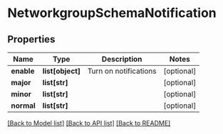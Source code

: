 # NetworkgroupSchemaNotification

## Properties
Name | Type | Description | Notes
------------ | ------------- | ------------- | -------------
**enable** | **list[object]** | Turn on notifications | [optional] 
**major** | **list[str]** |  | [optional] 
**minor** | **list[str]** |  | [optional] 
**normal** | **list[str]** |  | [optional] 

[[Back to Model list]](../README.md#documentation-for-models) [[Back to API list]](../README.md#documentation-for-api-endpoints) [[Back to README]](../README.md)


